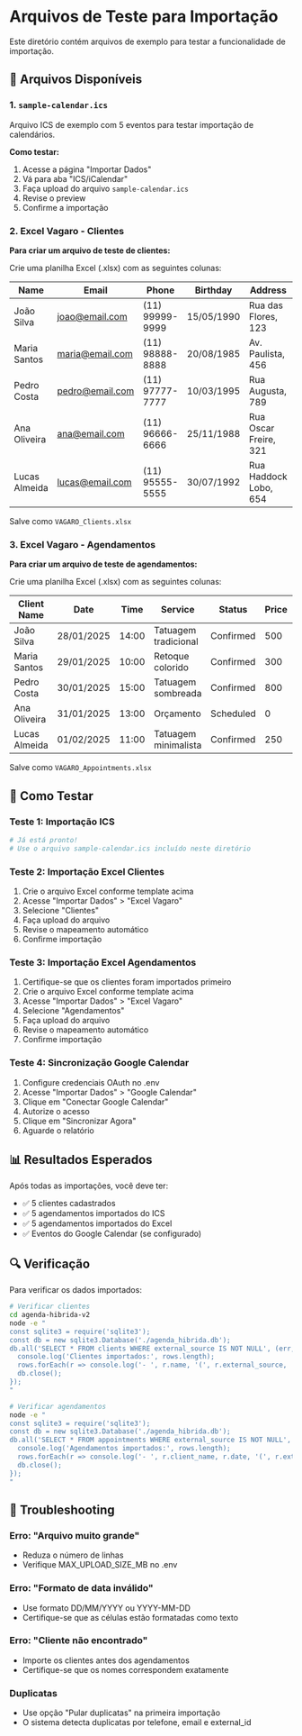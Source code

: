 # Arquivos de Teste para Importação

Este diretório contém arquivos de exemplo para testar a funcionalidade de importação.

## 📄 Arquivos Disponíveis

### 1. `sample-calendar.ics`
Arquivo ICS de exemplo com 5 eventos para testar importação de calendários.

**Como testar:**
1. Acesse a página "Importar Dados"
2. Vá para aba "ICS/iCalendar"
3. Faça upload do arquivo `sample-calendar.ics`
4. Revise o preview
5. Confirme a importação

### 2. Excel Vagaro - Clientes

**Para criar um arquivo de teste de clientes:**

Crie uma planilha Excel (.xlsx) com as seguintes colunas:

| Name | Email | Phone | Birthday | Address | City | State | Zip |
|------|-------|-------|----------|---------|------|-------|-----|
| João Silva | joao@email.com | (11) 99999-9999 | 15/05/1990 | Rua das Flores, 123 | São Paulo | SP | 01234-567 |
| Maria Santos | maria@email.com | (11) 98888-8888 | 20/08/1985 | Av. Paulista, 456 | São Paulo | SP | 01310-100 |
| Pedro Costa | pedro@email.com | (11) 97777-7777 | 10/03/1995 | Rua Augusta, 789 | São Paulo | SP | 01304-001 |
| Ana Oliveira | ana@email.com | (11) 96666-6666 | 25/11/1988 | Rua Oscar Freire, 321 | São Paulo | SP | 01426-001 |
| Lucas Almeida | lucas@email.com | (11) 95555-5555 | 30/07/1992 | Rua Haddock Lobo, 654 | São Paulo | SP | 01414-001 |

Salve como `VAGARO_Clients.xlsx`

### 3. Excel Vagaro - Agendamentos

**Para criar um arquivo de teste de agendamentos:**

Crie uma planilha Excel (.xlsx) com as seguintes colunas:

| Client Name | Date | Time | Service | Status | Price | Duration | Notes |
|-------------|------|------|---------|--------|-------|----------|-------|
| João Silva | 28/01/2025 | 14:00 | Tatuagem tradicional | Confirmed | 500 | 120 | Cliente novo |
| Maria Santos | 29/01/2025 | 10:00 | Retoque colorido | Confirmed | 300 | 120 | Segunda sessão |
| Pedro Costa | 30/01/2025 | 15:00 | Tatuagem sombreada | Confirmed | 800 | 180 | Peça grande |
| Ana Oliveira | 31/01/2025 | 13:00 | Orçamento | Scheduled | 0 | 120 | Primeira visita |
| Lucas Almeida | 01/02/2025 | 11:00 | Tatuagem minimalista | Confirmed | 250 | 120 | Design simples |

Salve como `VAGARO_Appointments.xlsx`

## 🧪 Como Testar

### Teste 1: Importação ICS
```bash
# Já está pronto!
# Use o arquivo sample-calendar.ics incluído neste diretório
```

### Teste 2: Importação Excel Clientes
1. Crie o arquivo Excel conforme template acima
2. Acesse "Importar Dados" > "Excel Vagaro"
3. Selecione "Clientes"
4. Faça upload do arquivo
5. Revise o mapeamento automático
6. Confirme importação

### Teste 3: Importação Excel Agendamentos
1. Certifique-se que os clientes foram importados primeiro
2. Crie o arquivo Excel conforme template acima
3. Acesse "Importar Dados" > "Excel Vagaro"
4. Selecione "Agendamentos"
5. Faça upload do arquivo
6. Revise o mapeamento automático
7. Confirme importação

### Teste 4: Sincronização Google Calendar
1. Configure credenciais OAuth no .env
2. Acesse "Importar Dados" > "Google Calendar"
3. Clique em "Conectar Google Calendar"
4. Autorize o acesso
5. Clique em "Sincronizar Agora"
6. Aguarde o relatório

## 📊 Resultados Esperados

Após todas as importações, você deve ter:
- ✅ 5 clientes cadastrados
- ✅ 5 agendamentos importados do ICS
- ✅ 5 agendamentos importados do Excel
- ✅ Eventos do Google Calendar (se configurado)

## 🔍 Verificação

Para verificar os dados importados:

```bash
# Verificar clientes
cd agenda-hibrida-v2
node -e "
const sqlite3 = require('sqlite3');
const db = new sqlite3.Database('./agenda_hibrida.db');
db.all('SELECT * FROM clients WHERE external_source IS NOT NULL', (err, rows) => {
  console.log('Clientes importados:', rows.length);
  rows.forEach(r => console.log('- ', r.name, '(', r.external_source, ')'));
  db.close();
});
"

# Verificar agendamentos
node -e "
const sqlite3 = require('sqlite3');
const db = new sqlite3.Database('./agenda_hibrida.db');
db.all('SELECT * FROM appointments WHERE external_source IS NOT NULL', (err, rows) => {
  console.log('Agendamentos importados:', rows.length);
  rows.forEach(r => console.log('- ', r.client_name, r.date, '(', r.external_source, ')'));
  db.close();
});
"
```

## 🚨 Troubleshooting

### Erro: "Arquivo muito grande"
- Reduza o número de linhas
- Verifique MAX_UPLOAD_SIZE_MB no .env

### Erro: "Formato de data inválido"
- Use formato DD/MM/YYYY ou YYYY-MM-DD
- Certifique-se que as células estão formatadas como texto

### Erro: "Cliente não encontrado"
- Importe os clientes antes dos agendamentos
- Certifique-se que os nomes correspondem exatamente

### Duplicatas
- Use opção "Pular duplicatas" na primeira importação
- O sistema detecta duplicatas por telefone, email e external_id
